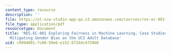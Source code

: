 ```yaml
---
content_type: resource
description: ''
file: https://ol-ocw-studio-app-qa.s3.amazonaws.com/courses/res-ec-001-exploring-fairness-in-machine-learning-for-international-development-spring-2020/c99940017c0859e6e1526724dc4759b0_MITRES_EC001S19_video7.pdf
file_type: application/pdf
resourcetype: Document
title: 'RES.EC-001 Exploring Fairness in Machine Learning, Case Studies with Data:
  Mitigating Gender Bias on the UCI Adult Database'
uid: c9994001-7c08-59e6-e152-6724dc4759b0
---
```

